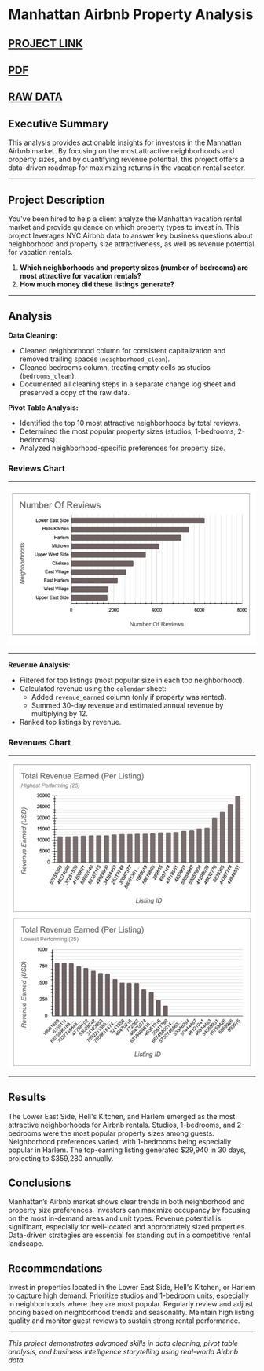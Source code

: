 # Manhattan Airbnb Property Analysis

[PROJECT LINK](https://docs.google.com/spreadsheets/d/1HhwsPi5hr1pvMp4p94ci_fIJ3q6zTYCcYrR50fxo6oY/edit?usp=sharing)
---
[PDF](https://github.com/cullenmccutcheon/Data-Projects-TripleTen/blob/main/Manhattan%20Airbnb%20Property%20Analysis/Manhattan%20Airbnb%20Property%20Analysis.pdf)
---
[RAW DATA](https://docs.google.com/spreadsheets/d/1qdnGCyf_eMhtXXvbPIc8wnz3WIlllL2GnlYvVBlufx8/copy)
---
## Executive Summary

This analysis provides actionable insights for investors in the Manhattan Airbnb market. By focusing on the most attractive neighborhoods and property sizes, and by quantifying revenue potential, this project offers a data-driven roadmap for maximizing returns in the vacation rental sector.

---
## Project Description

You've been hired to help a client analyze the Manhattan vacation rental market and provide guidance on which property types to invest in. This project leverages NYC Airbnb data to answer key business questions about neighborhood and property size attractiveness, as well as revenue potential for vacation rentals.
1. **Which neighborhoods and property sizes (number of bedrooms) are most attractive for vacation rentals?**
2. **How much money did these listings generate?**
   
---

## Analysis 

**Data Cleaning:**  
- Cleaned neighborhood column for consistent capitalization and removed trailing spaces (`neighborhood_clean`).
- Cleaned bedrooms column, treating empty cells as studios (`bedrooms_clean`).
- Documented all cleaning steps in a separate change log sheet and preserved a copy of the raw data.

**Pivot Table Analysis:**  
- Identified the top 10 most attractive neighborhoods by total reviews.
- Determined the most popular property sizes (studios, 1-bedrooms, 2-bedrooms).
- Analyzed neighborhood-specific preferences for property size.

### Reviews Chart
---
![Reviews Chart](ReviewsChart.png)


---  
**Revenue Analysis:**  
- Filtered for top listings (most popular size in each top neighborhood).
- Calculated revenue using the `calendar` sheet:  
  - Added `revenue_earned` column (only if property was rented).
  - Summed 30-day revenue and estimated annual revenue by multiplying by 12.
- Ranked top listings by revenue.

### Revenues Chart
---
![Revenue Chart](RevenueChart.png)


---

## Results

The Lower East Side, Hell's Kitchen, and Harlem emerged as the most attractive neighborhoods for Airbnb rentals. Studios, 1-bedrooms, and 2-bedrooms were the most popular property sizes among guests. Neighborhood preferences varied, with 1-bedrooms being especially popular in Harlem. The top-earning listing generated $29,940 in 30 days, projecting to $359,280 annually.

## Conclusions

Manhattan’s Airbnb market shows clear trends in both neighborhood and property size preferences. Investors can maximize occupancy by focusing on the most in-demand areas and unit types. Revenue potential is significant, especially for well-located and appropriately sized properties. Data-driven strategies are essential for standing out in a competitive rental landscape.

## Recommendations

Invest in properties located in the Lower East Side, Hell's Kitchen, or Harlem to capture high demand. Prioritize studios and 1-bedroom units, especially in neighborhoods where they are most popular. Regularly review and adjust pricing based on neighborhood trends and seasonality. Maintain high listing quality and monitor guest reviews to sustain strong rental performance.


---

*This project demonstrates advanced skills in data cleaning, pivot table analysis, and business intelligence storytelling using real-world Airbnb data.*
